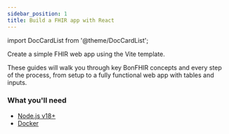 ```yaml
---
sidebar_position: 1
title: Build a FHIR app with React
---
```


import DocCardList from '@theme/DocCardList';

Create a simple FHIR web app using the Vite template.

These guides will walk you through key BonFHIR concepts and every step of the process,
from setup to a fully functional web app with tables and inputs.

### What you'll need

- [Node.js v18+](https://nodejs.org/en/download/)
- [Docker](https://docs.docker.com/desktop/)

<DocCardList />
